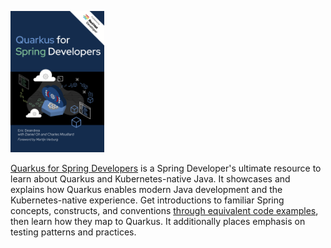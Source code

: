 <a href="https://red.ht/quarkus-spring-devs"><img src="/images/book_cover.png" width="150"/></a>

[Quarkus for Spring Developers](https://red.ht/quarkus-spring-devs) is a Spring Developer's ultimate resource to learn about Quarkus and Kubernetes-native Java. It showcases and explains how Quarkus enables modern Java development and the Kubernetes-native experience. Get introductions to familiar Spring concepts, constructs, and conventions [through equivalent code examples](https://github.com/quarkus-for-spring-developers/examples), then learn how they map to Quarkus. It additionally places emphasis on testing patterns and practices.
